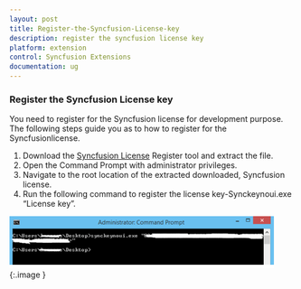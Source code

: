 ```yaml
---
layout: post
title: Register-the-Syncfusion-License-key
description: register the syncfusion license key
platform: extension
control: Syncfusion Extensions
documentation: ug
---
```


### Register the Syncfusion License key

You need to register for the Syncfusion license for development purpose. The following steps guide you as to how to register for the Syncfusionlicense.

1. Download the [Syncfusion License](http://files2.syncfusion.com/Installs/Support/KB/RegisterProductkeyinBuildMachine.zip) Register tool and extract the file. 
2. Open the Command Prompt with administrator privileges.
3. Navigate to the root location of the extracted downloaded, Syncfusion license.
4. Run the following command to register the license key-Synckeynoui.exe “License key”.



![](Register-the-Syncfusion-License-key_images/Register-the-Syncfusion-License-key_img1.png)
{:.image }


